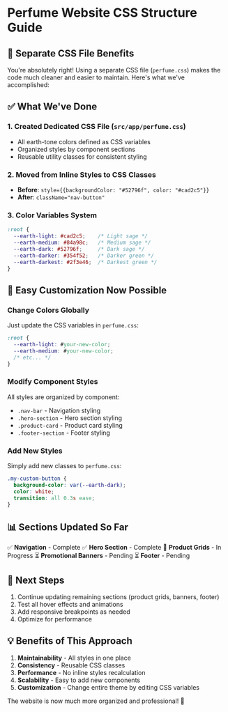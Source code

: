 # Perfume Website CSS Structure Guide

## 🎨 **Separate CSS File Benefits**

You're absolutely right! Using a separate CSS file (`perfume.css`) makes the code much cleaner and easier to maintain. Here's what we've accomplished:

## ✅ **What We've Done**

### 1. **Created Dedicated CSS File** (`src/app/perfume.css`)
- All earth-tone colors defined as CSS variables
- Organized styles by component sections
- Reusable utility classes for consistent styling

### 2. **Moved from Inline Styles to CSS Classes**
- **Before**: `style={{backgroundColor: "#52796f", color: "#cad2c5"}}`
- **After**: `className="nav-button"`

### 3. **Color Variables System**
```css
:root {
  --earth-light: #cad2c5;    /* Light sage */
  --earth-medium: #84a98c;   /* Medium sage */
  --earth-dark: #52796f;     /* Dark sage */
  --earth-darker: #354f52;   /* Darker green */
  --earth-darkest: #2f3e46;  /* Darkest green */
}
```

## 🔧 **Easy Customization Now Possible**

### **Change Colors Globally**
Just update the CSS variables in `perfume.css`:
```css
:root {
  --earth-light: #your-new-color;
  --earth-medium: #your-new-color;
  /* etc... */
}
```

### **Modify Component Styles**
All styles are organized by component:
- `.nav-bar` - Navigation styling
- `.hero-section` - Hero section styling
- `.product-card` - Product card styling
- `.footer-section` - Footer styling

### **Add New Styles**
Simply add new classes to `perfume.css`:
```css
.my-custom-button {
  background-color: var(--earth-dark);
  color: white;
  transition: all 0.3s ease;
}
```

## 📊 **Sections Updated So Far**

✅ **Navigation** - Complete
✅ **Hero Section** - Complete
🔄 **Product Grids** - In Progress
⏳ **Promotional Banners** - Pending
⏳ **Footer** - Pending

## 🚀 **Next Steps**

1. Continue updating remaining sections (product grids, banners, footer)
2. Test all hover effects and animations
3. Add responsive breakpoints as needed
4. Optimize for performance

## 💡 **Benefits of This Approach**

1. **Maintainability** - All styles in one place
2. **Consistency** - Reusable CSS classes
3. **Performance** - No inline styles recalculation
4. **Scalability** - Easy to add new components
5. **Customization** - Change entire theme by editing CSS variables

The website is now much more organized and professional! 🎉
